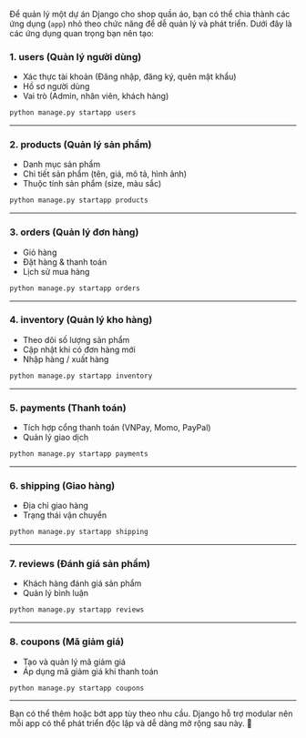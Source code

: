 Để quản lý một dự án Django cho shop quần áo, bạn có thể chia thành các ứng dụng (`app`) nhỏ theo chức năng để dễ quản lý và phát triển. Dưới đây là các ứng dụng quan trọng bạn nên tạo:  

### 1. **users** (Quản lý người dùng)  
   - Xác thực tài khoản (Đăng nhập, đăng ký, quên mật khẩu)  
   - Hồ sơ người dùng  
   - Vai trò (Admin, nhân viên, khách hàng)  

```bash
python manage.py startapp users
```

---

### 2. **products** (Quản lý sản phẩm)  
   - Danh mục sản phẩm  
   - Chi tiết sản phẩm (tên, giá, mô tả, hình ảnh)  
   - Thuộc tính sản phẩm (size, màu sắc)  

```bash
python manage.py startapp products
```

---

### 3. **orders** (Quản lý đơn hàng)  
   - Giỏ hàng  
   - Đặt hàng & thanh toán  
   - Lịch sử mua hàng  

```bash
python manage.py startapp orders
```

---

### 4. **inventory** (Quản lý kho hàng)  
   - Theo dõi số lượng sản phẩm  
   - Cập nhật khi có đơn hàng mới  
   - Nhập hàng / xuất hàng  

```bash
python manage.py startapp inventory
```

---

### 5. **payments** (Thanh toán)  
   - Tích hợp cổng thanh toán (VNPay, Momo, PayPal)  
   - Quản lý giao dịch  

```bash
python manage.py startapp payments
```

---

### 6. **shipping** (Giao hàng)  
   - Địa chỉ giao hàng  
   - Trạng thái vận chuyển  

```bash
python manage.py startapp shipping
```

---

### 7. **reviews** (Đánh giá sản phẩm)  
   - Khách hàng đánh giá sản phẩm  
   - Quản lý bình luận  

```bash
python manage.py startapp reviews
```

---

### 8. **coupons** (Mã giảm giá)  
   - Tạo và quản lý mã giảm giá  
   - Áp dụng mã giảm giá khi thanh toán  

```bash
python manage.py startapp coupons
```

---

Bạn có thể thêm hoặc bớt app tùy theo nhu cầu. Django hỗ trợ modular nên mỗi app có thể phát triển độc lập và dễ dàng mở rộng sau này. 🚀